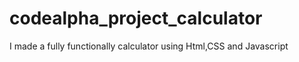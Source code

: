 # codealpha_project_calculator
I made a fully functionally calculator using Html,CSS and Javascript
